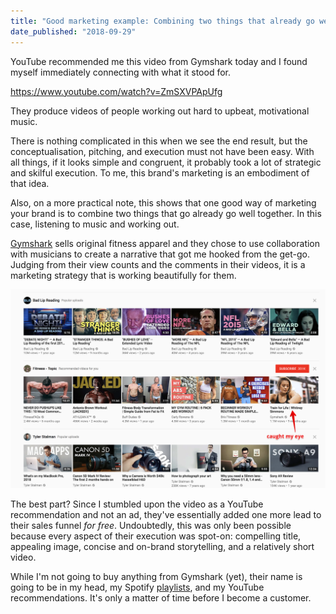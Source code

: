 ```yaml
---
title: "Good marketing example: Combining two things that already go well together"
date_published: "2018-09-29"
---
```


YouTube recommended me this video from Gymshark today and I found myself immediately connecting with what it stood for.

https://www.youtube.com/watch?v=ZmSXVPApUfg

They produce videos of people working out hard to upbeat, motivational music.

There is nothing complicated in this when we see the end result, but the conceptualisation, pitching, and execution must not have been easy. With all things, if it looks simple and congruent, it probably took a lot of strategic and skilful execution. To me, this brand's marketing is an embodiment of that idea.

Also, on a more practical note, this shows that one good way of marketing your brand is to combine two things that go already go well together. In this case, listening to music and working out.

[Gymshark](https://www.gymshark.com/) sells original fitness apparel and they chose to use collaboration with musicians to create a narrative that got me hooked from the get-go. Judging from their view counts and the comments in their videos, it is a marketing strategy that is working beautifully for them.

![screenshot of what caught my eye youtube nick ang blog](images/caught-my-eye-youtube-nick-ang-blog.png)

The best part? Since I stumbled upon the video as a YouTube recommendation and not an ad, they've essentially added one more lead to their sales funnel _for free_. Undoubtedly, this was only been possible because every aspect of their execution was spot-on: compelling title, appealing image, concise and on-brand storytelling, and a relatively short video.

While I'm not going to buy anything from Gymshark (yet), their name is going to be in my head, my Spotify [playlists](https://open.spotify.com/user/21o5jgmtm2yths6dx7sw4zm6a/playlist/5vEASV21KIBG9KJBwh7PFT?si=OpaJQop7TneajOw3dwuPUQ), and my YouTube recommendations. It's only a matter of time before I become a customer.
